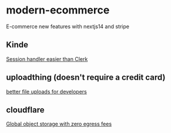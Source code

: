 # modern-ecommerce
E-commerce new features with nextjs14 and stripe

## Kinde
[Session handler easier than Clerk](https://kinde.com/)

## uploadthing (doesn't require a credit card)
[better file uploads for developers](https://uploadthing.com/)

## cloudflare
[Global object storage with zero egress fees](https://www.cloudflare.com/es-es/developer-platform/r2/)